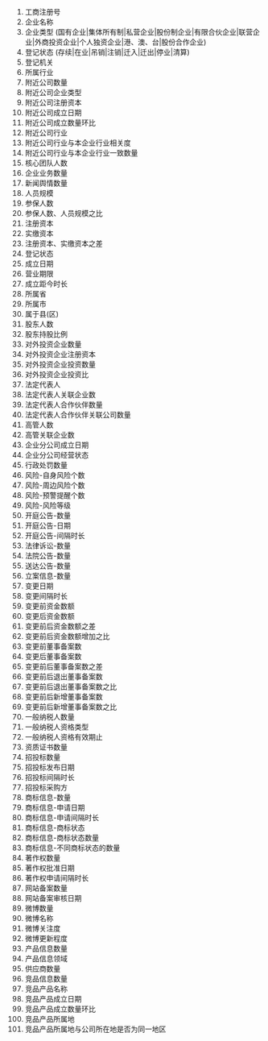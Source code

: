 01. 工商注册号
02. 企业名称
03. 企业类型 (国有企业|集体所有制|私营企业|股份制企业|有限合伙企业|联营企业|外商投资企业|个人独资企业|港、澳、台|股份合作企业)
04. 登记状态 (存续|在业|吊销|注销|迁入|迁出|停业|清算)
05. 登记机关
06. 所属行业
07. 附近公司数量
08. 附近公司企业类型
09. 附近公司注册资本
10. 附近公司成立日期
11. 附近公司成立数量环比
12. 附近公司行业
13. 附近公司行业与本企业行业相关度
14. 附近公司行业与本企业行业一致数量
15. 核心团队人数
16. 企业业务数量
17. 新闻舆情数量
18. 人员规模
19. 参保人数
20. 参保人数、人员规模之比 
21. 注册资本
22. 实缴资本
23. 注册资本、实缴资本之差
24. 登记状态
25. 成立日期
26. 营业期限
27. 成立距今时长
28. 所属省
29. 所属市
30. 属于县(区)
31. 股东人数
32. 股东持股比例
33. 对外投资企业数量
34. 对外投资企业注册资本
35. 对外投资企业投资数量
36. 对外投资企业投资比
37. 法定代表人
38. 法定代表人关联企业数
39. 法定代表人合作伙伴数量
40. 法定代表人合作伙伴关联公司数量
41. 高管人数
42. 高管关联企业数
43. 企业分公司成立日期
44. 企业分公司经营状态
45. 行政处罚数量
46. 风险-自身风险个数
47. 风险-周边风险个数
48. 风险-预警提醒个数
49. 风险-风险等级
50. 开庭公告-数量
51. 开庭公告-日期
52. 开庭公告-间隔时长
53. 法律诉讼-数量
54. 法院公告-数量
55. 送达公告-数量
56. 立案信息-数量
57. 变更日期
58. 变更间隔时长
59. 变更前资金数额
60. 变更后资金数额
61. 变更前后资金数额之差
62. 变更前后资金数额增加之比
63. 变更前董事备案数
64. 变更后董事备案数
65. 变更前后董事备案数之差
66. 变更前后退出董事备案数
67. 变更前后退出董事备案数之比
68. 变更前后新增董事备案数
69. 变更前后新增董事备案数之比
70. 一般纳税人数量
71. 一般纳税人资格类型
72. 一般纳税人资格有效期止
73. 资质证书数量
74. 招投标数量
75. 招投标发布日期
76. 招投标间隔时长
77. 招投标采购方
78. 商标信息-数量
79. 商标信息-申请日期
80. 商标信息-申请间隔时长
81. 商标信息-商标状态
82. 商标信息-商标状态数量
83. 商标信息-不同商标状态的数量
84. 著作权数量
85. 著作权批准日期
86. 著作权申请间隔时长
87. 网站备案数量
88. 网站备案审核日期
89. 微博数量
90. 微博名称
91. 微博关注度
92. 微博更新程度
93. 产品信息数量
94. 产品信息领域
95. 供应商数量
96. 竞品信息数量
97. 竞品产品名称
98. 竞品产品成立日期
99. 竞品产品成立数量环比
100. 竞品产品所属地
101. 竞品产品所属地与公司所在地是否为同一地区